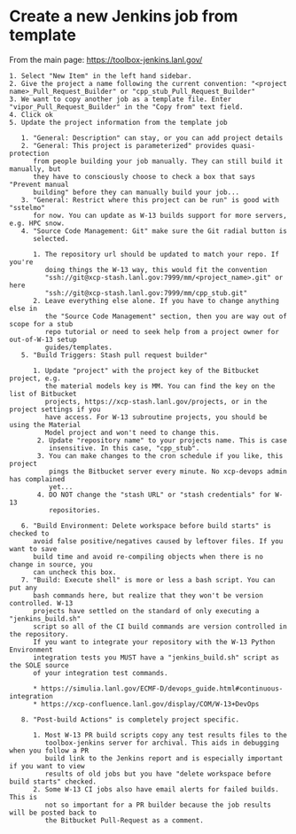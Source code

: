 # Create a new Jenkins job from template

From the main page: https://toolbox-jenkins.lanl.gov/

    1. Select "New Item" in the left hand sidebar.
    2. Give the project a name following the current convention: "<project name>_Pull_Request_Builder" or "cpp_stub_Pull_Request_Builder"
    3. We want to copy another job as a template file. Enter "vipor_Pull_Request_Builder" in the "Copy from" text field.
    4. Click ok
    5. Update the project information from the template job

       1. "General: Description" can stay, or you can add project details
       2. "General: This project is parameterized" provides quasi-protection
          from people building your job manually. They can still build it manually, but
          they have to consciously choose to check a box that says "Prevent manual
          building" before they can manually build your job...
       3. "General: Restrict where this project can be run" is good with "sstelmo"
          for now. You can update as W-13 builds support for more servers, e.g. HPC snow.
       4. "Source Code Management: Git" make sure the Git radial button is
          selected.

          1. The repository url should be updated to match your repo. If you're
             doing things the W-13 way, this would fit the convention
             "ssh://git@xcp-stash.lanl.gov:7999/mm/<project_name>.git" or here
             "ssh://git@xcp-stash.lanl.gov:7999/mm/cpp_stub.git"
          2. Leave everything else alone. If you have to change anything else in
             the "Source Code Management" section, then you are way out of scope for a stub
             repo tutorial or need to seek help from a project owner for out-of-W-13 setup
             guides/templates.
       5. "Build Triggers: Stash pull request builder"

          1. Update "project" with the project key of the Bitbucket project, e.g.
             the material models key is MM. You can find the key on the list of Bitbucket
             projects, https://xcp-stash.lanl.gov/projects, or in the project settings if you
             have access. For W-13 subroutine projects, you should be using the Material
             Model project and won't need to change this.
           2. Update "repository name" to your projects name. This is case
              insensitive. In this case, "cpp_stub".
           3. You can make changes to the cron schedule if you like, this project
              pings the Bitbucket server every minute. No xcp-devops admin has complained
              yet...
           4. DO NOT change the "stash URL" or "stash credentials" for W-13
              repositories.

       6. "Build Environment: Delete workspace before build starts" is checked to
          avoid false positive/negatives caused by leftover files. If you want to save
          build time and avoid re-compiling objects when there is no change in source, you
          can uncheck this box.
       7. "Build: Execute shell" is more or less a bash script. You can put any
          bash commands here, but realize that they won't be version controlled. W-13
          projects have settled on the standard of only executing a "jenkins_build.sh"
          script so all of the CI build commands are version controlled in the repository.
          If you want to integrate your repository with the W-13 Python Environment
          integration tests you MUST have a "jenkins_build.sh" script as the SOLE source
          of your integration test commands.

          * https://simulia.lanl.gov/ECMF-D/devops_guide.html#continuous-integration
          * https://xcp-confluence.lanl.gov/display/COM/W-13+DevOps

       8. "Post-build Actions" is completely project specific.

          1. Most W-13 PR build scripts copy any test results files to the
             toolbox-jenkins server for archival. This aids in debugging when you follow a PR
             build link to the Jenkins report and is especially important if you want to view
             results of old jobs but you have "delete workspace before build starts" checked.
          2. Some W-13 CI jobs also have email alerts for failed builds. This is
             not so important for a PR builder because the job results will be posted back to
             the Bitbucket Pull-Request as a comment.
